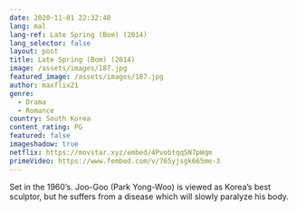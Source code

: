 ```yaml
---
date: 2020-11-01 22:32:48
lang: mal
lang-ref: Late Spring (Bom) (2014)
lang_selector: false
layout: post
title: Late Spring (Bom) (2014)
image: /assets/images/187.jpg
featured_image: /assets/images/187.jpg
author: maxflix21
genre:
  - Drama
  - Romance
country: South Korea
content_rating: PG
featured: false
imageshadow: true
netflix: https://movstar.xyz/embed/4PvobtqqSN7pWqm
primeVideo: https://www.fembed.com/v/765yjsgk665me-3
---
```

Set in the 1960’s. Joo-Goo (Park Yong-Woo) is viewed as Korea’s best sculptor, but he suffers from a disease which will slowly paralyze his body.
